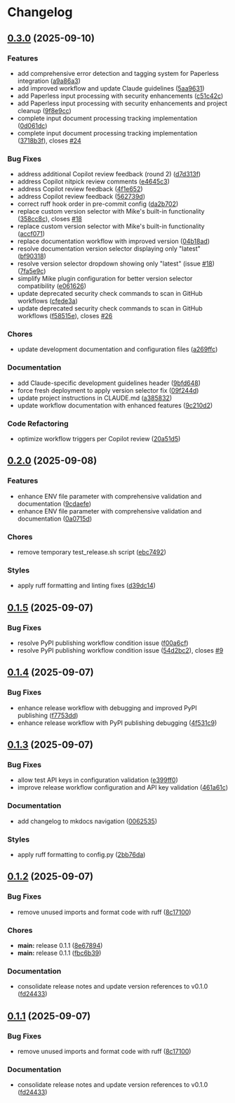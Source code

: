 # Changelog

## [0.3.0](https://github.com/madeinoz67/bank-statement-separator/compare/v0.2.0...v0.3.0) (2025-09-10)


### Features

* add comprehensive error detection and tagging system for Paperless integration ([a9a86a3](https://github.com/madeinoz67/bank-statement-separator/commit/a9a86a3a5f4014ad39ac3cb1aaceeb5d4a0988ab))
* add improved workflow and update Claude guidelines ([5aa9631](https://github.com/madeinoz67/bank-statement-separator/commit/5aa96313f64ee12cc78f98115a170f05b60addb9))
* add Paperless input processing with security enhancements ([c51c42c](https://github.com/madeinoz67/bank-statement-separator/commit/c51c42c2e776ea9d2232e9642ee2611c7549b5cb))
* add Paperless input processing with security enhancements and project cleanup ([9f8e9cc](https://github.com/madeinoz67/bank-statement-separator/commit/9f8e9ccc59afc1be2fcc4f7062a97a8d68bf83b7))
* complete input document processing tracking implementation ([0d061dc](https://github.com/madeinoz67/bank-statement-separator/commit/0d061dc9e0986b3d779e01290f2cf4df138595cd))
* complete input document processing tracking implementation ([3718b3f](https://github.com/madeinoz67/bank-statement-separator/commit/3718b3f8df2f92537c26b23bf591da685505bdaf)), closes [#24](https://github.com/madeinoz67/bank-statement-separator/issues/24)


### Bug Fixes

* address additional Copilot review feedback (round 2) ([d7d313f](https://github.com/madeinoz67/bank-statement-separator/commit/d7d313fd9d3c8017222175a0f1d422940640f562))
* address Copilot nitpick review comments ([e4645c3](https://github.com/madeinoz67/bank-statement-separator/commit/e4645c3022603922b31f2fe7978bffe07eff99ea))
* address Copilot review feedback ([4f1e652](https://github.com/madeinoz67/bank-statement-separator/commit/4f1e65268f27230354179c3ec0bf98b5ca4da321))
* address Copilot review feedback ([562739d](https://github.com/madeinoz67/bank-statement-separator/commit/562739db6b779a835ef657365780a420f4758ff9))
* correct ruff hook order in pre-commit config ([da2b702](https://github.com/madeinoz67/bank-statement-separator/commit/da2b7026c87b78bddef17a7bcd5ccdb5e4fdf4a4))
* replace custom version selector with Mike's built-in functionality ([358cc8c](https://github.com/madeinoz67/bank-statement-separator/commit/358cc8c91c0360ad74f6b408cf09724e8393d21c)), closes [#18](https://github.com/madeinoz67/bank-statement-separator/issues/18)
* replace custom version selector with Mike's built-in functionality ([accf071](https://github.com/madeinoz67/bank-statement-separator/commit/accf071d856258b7b6909b336a92654114fff548))
* replace documentation workflow with improved version ([04b18ad](https://github.com/madeinoz67/bank-statement-separator/commit/04b18adc8d5348a1e7db7571d49b9a122d8019a5))
* resolve documentation version selector displaying only "latest" ([bf90318](https://github.com/madeinoz67/bank-statement-separator/commit/bf903181839baa327d17c7ef96a9b64780417a87))
* resolve version selector dropdown showing only "latest" (issue [#18](https://github.com/madeinoz67/bank-statement-separator/issues/18)) ([7fa5e9c](https://github.com/madeinoz67/bank-statement-separator/commit/7fa5e9cf013fe2d469956dc5e5c438056c0b7203))
* simplify Mike plugin configuration for better version selector compatibility ([e061626](https://github.com/madeinoz67/bank-statement-separator/commit/e061626b63afcc2889c1ce7e374857a6b9183912))
* update deprecated security check commands to scan in GitHub workflows ([cfede3a](https://github.com/madeinoz67/bank-statement-separator/commit/cfede3a1ef57e82ab34a45784b603452744e1633))
* update deprecated security check commands to scan in GitHub workflows ([f58515e](https://github.com/madeinoz67/bank-statement-separator/commit/f58515efed459eca64b831298af2f387e9da35be)), closes [#26](https://github.com/madeinoz67/bank-statement-separator/issues/26)


### Chores

* update development documentation and configuration files ([a269ffc](https://github.com/madeinoz67/bank-statement-separator/commit/a269ffc022407f1d1a91988beaf52da01c76762d))


### Documentation

* add Claude-specific development guidelines header ([9bfd648](https://github.com/madeinoz67/bank-statement-separator/commit/9bfd6480dce105f1d3a415d99740df548ef25c94))
* force fresh deployment to apply version selector fix ([09f244d](https://github.com/madeinoz67/bank-statement-separator/commit/09f244d657564ca41b4a0fe161b874f322c2ac1d))
* update project instructions in CLAUDE.md ([a385832](https://github.com/madeinoz67/bank-statement-separator/commit/a385832fa1060750ff3d6162a1c35417759fb187))
* update workflow documentation with enhanced features ([9c210d2](https://github.com/madeinoz67/bank-statement-separator/commit/9c210d28830bc0553e84949cf2ef258b6ba46616))


### Code Refactoring

* optimize workflow triggers per Copilot review ([20a51d5](https://github.com/madeinoz67/bank-statement-separator/commit/20a51d5daa486bdf679910392d9d7deab048cbb0))

## [0.2.0](https://github.com/madeinoz67/bank-statement-separator/compare/v0.1.5...v0.2.0) (2025-09-08)

### Features

- enhance ENV file parameter with comprehensive validation and documentation ([9cdaefe](https://github.com/madeinoz67/bank-statement-separator/commit/9cdaefe022deb3c796c983fe31f47e4b65847a86))
- enhance ENV file parameter with comprehensive validation and documentation ([0a0715d](https://github.com/madeinoz67/bank-statement-separator/commit/0a0715d530ff45f80b79f7a0f93c5352fb91e6b5))

### Chores

- remove temporary test_release.sh script ([ebc7492](https://github.com/madeinoz67/bank-statement-separator/commit/ebc74923800c7d51bef96c7d52ce58eaeb163f53))

### Styles

- apply ruff formatting and linting fixes ([d39dc14](https://github.com/madeinoz67/bank-statement-separator/commit/d39dc1493ad0d1a8a2bb6ad705ca7c4db7bbe4ac))

## [0.1.5](https://github.com/madeinoz67/bank-statement-separator/compare/v0.1.4...v0.1.5) (2025-09-07)

### Bug Fixes

- resolve PyPI publishing workflow condition issue ([f00a6cf](https://github.com/madeinoz67/bank-statement-separator/commit/f00a6cf7b7986655f83ae7b7f8dcee3741601fcc))
- resolve PyPI publishing workflow condition issue ([54d2bc2](https://github.com/madeinoz67/bank-statement-separator/commit/54d2bc2c69964671fc12086fdb64acb46848db3e)), closes [#9](https://github.com/madeinoz67/bank-statement-separator/issues/9)

## [0.1.4](https://github.com/madeinoz67/bank-statement-separator/compare/v0.1.3...v0.1.4) (2025-09-07)

### Bug Fixes

- enhance release workflow with debugging and improved PyPI publishing ([f7753dd](https://github.com/madeinoz67/bank-statement-separator/commit/f7753dd7ff7be554a38417635b9f3f00828515fd))
- enhance release workflow with PyPI publishing debugging ([4f531c9](https://github.com/madeinoz67/bank-statement-separator/commit/4f531c998c1aa9375b7e189de12907122e1ca9c6))

## [0.1.3](https://github.com/madeinoz67/bank-statement-separator/compare/v0.1.2...v0.1.3) (2025-09-07)

### Bug Fixes

- allow test API keys in configuration validation ([e399ff0](https://github.com/madeinoz67/bank-statement-separator/commit/e399ff0256abafc725a7a7d551991a8dacc8612b))
- improve release workflow configuration and API key validation ([461a61c](https://github.com/madeinoz67/bank-statement-separator/commit/461a61c93787cb1665de52ae800427852323d6ec))

### Documentation

- add changelog to mkdocs navigation ([0062535](https://github.com/madeinoz67/bank-statement-separator/commit/0062535eabb1e63ecf91898cde9527e55817bcd9))

### Styles

- apply ruff formatting to config.py ([2bb76da](https://github.com/madeinoz67/bank-statement-separator/commit/2bb76daca5a457fa85ade054362b2dd22fe1ed92))

## [0.1.2](https://github.com/madeinoz67/bank-statement-separator/compare/v0.1.1...v0.1.2) (2025-09-07)

### Bug Fixes

- remove unused imports and format code with ruff ([8c17100](https://github.com/madeinoz67/bank-statement-separator/commit/8c171007c57c5126a60c82f1062825078bc79b0a))

### Chores

- **main:** release 0.1.1 ([8e67894](https://github.com/madeinoz67/bank-statement-separator/commit/8e67894a3c9d74bd27390e16e666fc6a156e9b0a))
- **main:** release 0.1.1 ([fbc6b39](https://github.com/madeinoz67/bank-statement-separator/commit/fbc6b3971bd0c852f922bbf6e60080b9b8d185e0))

### Documentation

- consolidate release notes and update version references to v0.1.0 ([fd24433](https://github.com/madeinoz67/bank-statement-separator/commit/fd244338322e8a9f2fcfa5bcd7f099746e8a3e1c))

## [0.1.1](https://github.com/madeinoz67/bank-statement-separator/compare/v0.1.0...v0.1.1) (2025-09-07)

### Bug Fixes

- remove unused imports and format code with ruff ([8c17100](https://github.com/madeinoz67/bank-statement-separator/commit/8c171007c57c5126a60c82f1062825078bc79b0a))

### Documentation

- consolidate release notes and update version references to v0.1.0 ([fd24433](https://github.com/madeinoz67/bank-statement-separator/commit/fd244338322e8a9f2fcfa5bcd7f099746e8a3e1c))
